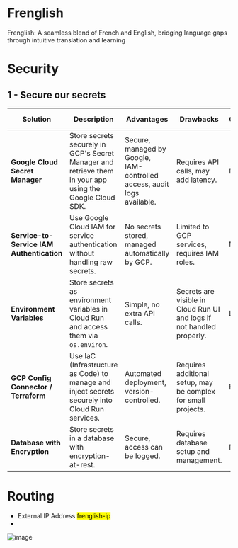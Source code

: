 # Frenglish
Frenglish: A seamless blend of French and English, bridging language gaps through intuitive translation and learning

# Security

## 1 - Secure our secrets

| Solution                                      | Description | Advantages | Drawbacks | Complexity | Security Level |
|-----------------------------------------------|-------------|------------|-----------|------------|----------------|
| **Google Cloud Secret Manager** | Store secrets securely in GCP's Secret Manager and retrieve them in your app using the Google Cloud SDK. | Secure, managed by Google, IAM-controlled access, audit logs available. | Requires API calls, may add latency. | Medium | ⭐⭐⭐⭐⭐ |
| **Service-to-Service IAM Authentication** | Use Google Cloud IAM for service authentication without handling raw secrets. | No secrets stored, managed automatically by GCP. | Limited to GCP services, requires IAM roles. | Medium | ⭐⭐⭐⭐⭐ |
| **Environment Variables** | Store secrets as environment variables in Cloud Run and access them via `os.environ`. | Simple, no extra API calls. | Secrets are visible in Cloud Run UI and logs if not handled properly. | Low | ⭐⭐⭐ |
| **GCP Config Connector / Terraform** | Use IaC (Infrastructure as Code) to manage and inject secrets securely into Cloud Run services. | Automated deployment, version-controlled. | Requires additional setup, may be complex for small projects. | High | ⭐⭐⭐⭐⭐ |
| **Database with Encryption** | Store secrets in a database with encryption-at-rest. | Secure, access can be logged. | Requires database setup and management. | Medium | ⭐⭐⭐⭐ |

# Routing

- External IP Address <mark>frenglish-ip</mark>
-

![image](https://github.com/user-attachments/assets/73703419-e228-4211-8d72-f15f44b469e4)

